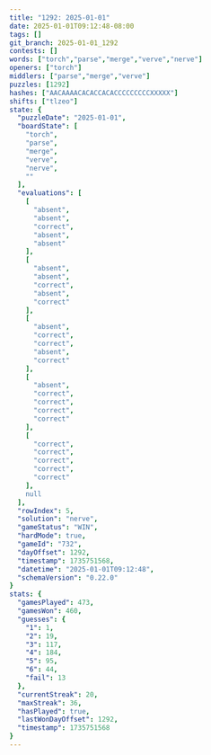 ```yaml
---
title: "1292: 2025-01-01"
date: 2025-01-01T09:12:48-08:00
tags: []
git_branch: 2025-01-01_1292
contests: []
words: ["torch","parse","merge","verve","nerve"]
openers: ["torch"]
middlers: ["parse","merge","verve"]
puzzles: [1292]
hashes: ["AACAAAACACACCACACCCCCCCCCXXXXX"]
shifts: ["tlzeo"]
state: {
  "puzzleDate": "2025-01-01",
  "boardState": [
    "torch",
    "parse",
    "merge",
    "verve",
    "nerve",
    ""
  ],
  "evaluations": [
    [
      "absent",
      "absent",
      "correct",
      "absent",
      "absent"
    ],
    [
      "absent",
      "absent",
      "correct",
      "absent",
      "correct"
    ],
    [
      "absent",
      "correct",
      "correct",
      "absent",
      "correct"
    ],
    [
      "absent",
      "correct",
      "correct",
      "correct",
      "correct"
    ],
    [
      "correct",
      "correct",
      "correct",
      "correct",
      "correct"
    ],
    null
  ],
  "rowIndex": 5,
  "solution": "nerve",
  "gameStatus": "WIN",
  "hardMode": true,
  "gameId": "732",
  "dayOffset": 1292,
  "timestamp": 1735751568,
  "datetime": "2025-01-01T09:12:48",
  "schemaVersion": "0.22.0"
}
stats: {
  "gamesPlayed": 473,
  "gamesWon": 460,
  "guesses": {
    "1": 1,
    "2": 19,
    "3": 117,
    "4": 184,
    "5": 95,
    "6": 44,
    "fail": 13
  },
  "currentStreak": 20,
  "maxStreak": 36,
  "hasPlayed": true,
  "lastWonDayOffset": 1292,
  "timestamp": 1735751568
}
---
```

<!-- more -->
